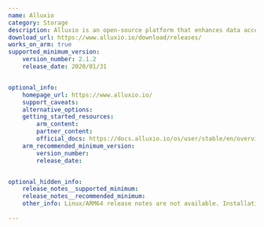 ```yaml
---
name: Alluxio
category: Storage
description: Alluxio is an open-source platform that enhances data access speeds by caching data in memory. It connects storage systems with compute frameworks, improving data processing efficiency.
download_url: https://www.alluxio.io/download/releases/
works_on_arm: true
supported_minimum_version:
    version_number: 2.1.2
    release_date: 2020/01/31


optional_info:
    homepage_url: https://www.alluxio.io/ 
    support_caveats:
    alternative_options:
    getting_started_resources:
        arm_content: 
        partner_content: 
        official_docs: https://docs.alluxio.io/os/user/stable/en/overview/Getting-Started.html
    arm_recommended_minimum_version:
        version_number: 
        release_date:


optional_hidden_info:
    release_notes__supported_minimum: 
    release_notes__recommended_minimum:
    other_info: Linux/ARM64 release notes are not available. Installation and testing were done using released tar files.
    
---
```

